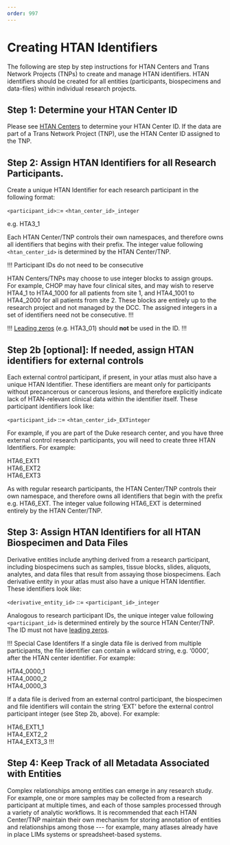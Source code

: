 ```yaml
---
order: 997
---
```


# Creating HTAN Identifiers

The following are step by step instructions for HTAN Centers and Trans Network Projects (TNPs) to create and manage HTAN identifiers.  HTAN identifiers should be created for all entities (participants, biospecimens and data-files) within individual research projects.

## Step 1: Determine your HTAN Center ID

Please see [HTAN Centers](../overview/centers.md) to determine your HTAN Center ID.  If the data are part of a Trans Network Project (TNP), use the HTAN Center ID assigned to the TNP.

## Step 2: Assign HTAN Identifiers for all Research Participants.

Create a unique HTAN Identifier for each research participant in the following format:

`<participant_id>`::= `<htan_center_id>_integer`

e.g. HTA3_1

Each HTAN Center/TNP controls their own namespaces, and therefore owns all identifiers that begins with their prefix.  The integer value following `<htan_center_id>` is determined by the HTAN Center/TNP. 

!!! Participant IDs do not need to be consecutive

HTAN Centers/TNPs may choose to use integer blocks to assign groups.  For example, CHOP may have four clinical sites, and may wish to reserve HTA4_1 to HTA4_1000 for all patients from site 1, and HTA4_1001 to HTA4_2000 for all patients from site 2.  These blocks are entirely up to the research project and not managed by the DCC. The assigned integers in a set of identifiers need not be consecutive. 
!!!

!!!
[Leading zeros](https://en.wikipedia.org/wiki/Leading_zero) (e.g. HTA3_01) should **not** be used in the ID. 
!!!

## Step 2b [optional]: If needed, assign HTAN identifiers for external controls

Each external control participant, if present, in your atlas must also have a unique HTAN Identifier.  These identifiers are meant only for participants without precancerous or cancerous lesions, and therefore explicitly indicate lack of HTAN-relevant clinical data within the identifier itself.  These participant identifiers look like:

`<participant_id>`		::= `<htan_center_id>_EXTinteger`

For example, if you are part of the Duke research center, and you have three external control research participants, you will need to create three HTAN Identifiers.  For example:

HTA6_EXT1\
HTA6_EXT2\
HTA6_EXT3

As with regular research participants, the HTAN Center/TNP controls their own namespace, and therefore owns all identifiers that begin with the prefix e.g.  HTA6_EXT.  The integer value following HTA6_EXT is determined entirely by the HTAN Center/TNP.

## Step 3: Assign HTAN Identifiers for all HTAN Biospecimen and Data Files

Derivative entities include anything derived from a research participant, including biospecimens such as samples, tissue blocks, slides, aliquots, analytes, and data files that result from assaying those biospecimens. Each derivative entity in your atlas must also have a unique HTAN Identifier.  These identifiers look like:

`<derivative_entity_id>`	::= `<participant_id>_integer`

Analogous to research participant IDs, the unique integer value following `<participant_id>` is determined entirely by the source HTAN Center/TNP.  The ID must not have [leading zeros](https://en.wikipedia.org/wiki/Leading_zero). 

!!! Special Case Identifers
If a single data file is derived from multiple participants, the file identifier can contain a wildcard string, e.g. ‘0000’, after the HTAN center identifier. For example:

HTA4_0000_1\
HTA4_0000_2\
HTA4_0000_3

If a data file is derived from an external control participant, the biospecimen and file identifiers will contain the string ‘EXT’ before the external control participant integer (see Step 2b, above). For example:

HTA6_EXT1_1\
HTA4_EXT2_2\
HTA4_EXT3_3
!!!

## Step 4: Keep Track of all Metadata Associated with Entities

Complex relationships among entities can emerge in any research study. For example, one or more samples may be collected from a research participant at multiple times, and each of those samples processed through a variety of analytic workflows. It is recommended that each HTAN Center/TNP maintain their own mechanism for storing annotation of entities and relationships among those --- for example, many atlases already have in place LIMs systems or spreadsheet-based systems.  



